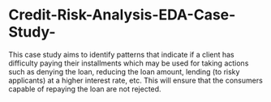 # Credit-Risk-Analysis-EDA-Case-Study-
This case study aims to identify patterns that indicate if a client has difficulty paying their installments which may be used for taking actions such as denying the loan, reducing the loan amount, lending (to risky applicants) at a higher interest rate, etc. This will ensure that the consumers capable of repaying the loan are not rejected.
